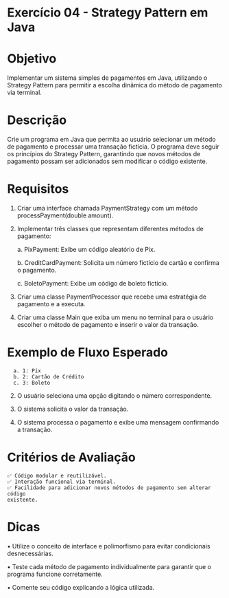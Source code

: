 # Exercício 04 - Strategy Pattern em Java

# Objetivo
Implementar um sistema simples de pagamentos em Java, utilizando o Strategy
Pattern para permitir a escolha dinâmica do método de pagamento via terminal.

# Descrição
Crie um programa em Java que permita ao usuário selecionar um método de
pagamento e processar uma transação fictícia. O programa deve seguir os princípios
do Strategy Pattern, garantindo que novos métodos de pagamento possam ser
adicionados sem modificar o código existente.

# Requisitos
1. Criar uma interface chamada PaymentStrategy com um método
processPayment(double amount).

3. Implementar três classes que representam diferentes métodos de pagamento:

    a. PixPayment: Exibe um código aleatório de Pix.

    b. CreditCardPayment: Solicita um número fictício de cartão e confirma o
    pagamento.

    c. BoletoPayment: Exibe um código de boleto fictício.

5. Criar uma classe PaymentProcessor que recebe uma estratégia de pagamento e
a executa.

6. Criar uma classe Main que exiba um menu no terminal para o usuário escolher o
método de pagamento e inserir o valor da transação.

# Exemplo de Fluxo Esperado
```1. O sistema exibe as opções de pagamento:
  a. 1: Pix
  b. 2: Cartão de Crédito
  c. 3: Boleto
```

2. O usuário seleciona uma opção digitando o número correspondente.
   
3. O sistema solicita o valor da transação.
   
4. O sistema processa o pagamento e exibe uma mensagem confirmando a
transação.

# Critérios de Avaliação
```✅ Uso correto do Strategy Pattern.
✅ Código modular e reutilizável.
✅ Interação funcional via terminal.
✅ Facilidade para adicionar novos métodos de pagamento sem alterar código
existente.
```

# Dicas
• Utilize o conceito de interface e polimorfismo para 
evitar condicionais desnecessárias.

• Teste cada método de pagamento individualmente para 
garantir que o programa funcione corretamente.

• Comente seu código explicando a lógica utilizada.
